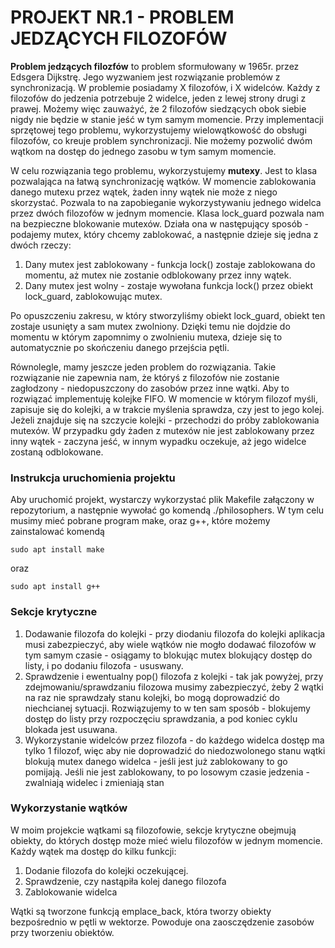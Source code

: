 
# PROJEKT NR.1 - PROBLEM JEDZĄCYCH FILOZOFÓW

**Problem jedzących filozfów** to problem sformułowany w 1965r. przez  Edsgera Dijkstrę. Jego wyzwaniem jest rozwiązanie problemów z synchronizacją. W problemie posiadamy X filozofów, i X widelców. Każdy z filozofów do jedzenia potrzebuje 2 widelce, jeden z lewej strony drugi z prawej. Możemy więc zauważyć, że 2 filozofów siedzących obok siebie nigdy nie będzie w stanie jeść w tym samym momencie. Przy implementacji sprzętowej tego problemu, wykorzystujemy wielowątkowość do obsługi filozofów, co kreuje problem synchronizacji. Nie możemy pozwolić dwóm wątkom na dostęp do jednego zasobu w tym samym momencie.

W celu rozwiązania tego problemu, wykorzystujemy **mutexy**. Jest to klasa pozwalająca na łatwą synchronizację wątków. W momencie zablokowania danego mutexu przez wątek, żaden inny wątek nie może z niego skorzystać. Pozwala to na zapobieganie wykorzystywaniu jednego widelca przez dwóch filozofów w jednym momencie. Klasa lock_guard pozwala nam na bezpieczne blokowanie mutexów. Działa ona w następujący sposób - podajemy mutex, który chcemy zablokować, a następnie dzieje się jedna z dwóch rzeczy:

1. Dany mutex jest zablokowany - funkcja lock() zostaje zablokowana do momentu, aż mutex nie zostanie odblokowany przez inny wątek.
2. Dany mutex jest wolny - zostaje wywołana funkcja lock() przez obiekt lock_guard, zablokowując mutex.

Po opuszczeniu zakresu, w który stworzyliśmy obiekt lock_guard, obiekt ten zostaje usunięty a sam mutex zwolniony. Dzięki temu nie dojdzie do momentu w którym zapomnimy o zwolnieniu mutexa, dzieje się to automatycznie po skończeniu danego przejścia pętli. 

Równolegle, mamy jeszcze jeden problem do rozwiązania. Takie rozwiązanie nie zapewnia nam, że któryś z filozofów nie zostanie zagłodzony - niedopuszczony do zasobów przez inne wątki. Aby to rozwiązać implementuję kolejke FIFO. W momencie w którym filozof myśli, zapisuje się do kolejki, a w trakcie myślenia sprawdza, czy jest to jego kolej. Jeżeli znajduje się na szczycie kolejki - przechodzi do próby zablokowania mutexów. W przypadku gdy żaden z mutexów nie jest zablokowany przez inny wątek - zaczyna jeść, w innym wypadku oczekuje, aż jego widelce zostaną odblokowane.

### Instrukcja uruchomienia projektu
Aby uruchomić projekt, wystarczy wykorzystać plik Makefile załączony w repozytorium, a następnie wywołać go komendą ./philosophers. W tym celu musimy mieć pobrane program make, oraz g++, które możemy zainstalować komendą 

`sudo apt install make`

oraz 

`sudo apt install g++`

### Sekcje krytyczne

1. Dodawanie filozofa do kolejki - przy diodaniu filozofa do kolejki aplikacja musi zabezpieczyć, aby wiele wątków nie mogło dodawać filozofów w tym samym czasie - osiągamy to blokując mutex blokujący dostęp do listy, i po dodaniu filozofa - ususwany.
2. Sprawdzenie i ewentualny pop() filozofa z kolejki - tak jak powyżej, przy zdejmowaniu/sprawdzaniu filozowa musimy zabezpieczyć, żeby 2 wątki na raz nie sprawdzały stanu kolejki, bo mogą doprowadzić do niechcianej sytuacji. Rozwiązujemy to w ten sam sposób - blokujemy dostęp do listy przy rozpoczęciu sprawdzania, a pod koniec cyklu blokada jest usuwana.
3. Wykorzystanie widelców przez filozofa - do każdego widelca dostęp ma tylko 1 filozof, więc aby nie doprowadzić do niedozwolonego stanu wątki blokują mutex danego widelca - jeśli jest już zablokowany to go pomijają. Jeśli nie jest zablokowany, to po losowym czasie jedzenia - zwalniają widelec i zmieniają stan


### Wykorzystanie wątków

W moim projekcie wątkami są filozofowie, sekcje krytyczne obejmują obiekty, do których dostęp może mieć wielu filozofów w jednym momencie. Każdy wątek ma dostęp do kilku funkcji:
1. Dodanie filozofa do kolejki oczekującej.
2. Sprawdzenie, czy nastąpiła kolej danego filozofa
3. Zablokowanie widelca

Wątki są tworzone funkcją emplace_back, która tworzy obiekty bezpośrednio w pętli w wektorze. Powoduje ona zaosczędzenie zasobów przy tworzeniu obiektów.

